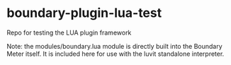 # boundary-plugin-lua-test
Repo for testing the LUA plugin framework

Note: the modules/boundary.lua module is directly built into the Boundary Meter itself.  It is included here for use with the luvit standalone interpreter.
